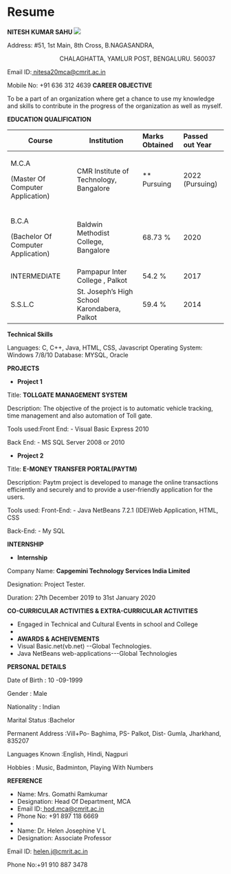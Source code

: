 # Resume

**NITESH KUMAR SAHU   ![](Aspose.Words.d7e702c4-3295-4562-a859-82ec78e11d06.001.png)**
                                                                                                                                  
Address: #51, 1st Main, 8th Cross, B.NAGASANDRA,   

`                 `CHALAGHATTA, YAMLUR POST, BENGALURU.                   560037  

Email ID:[ nitesa20mca@cmrit.ac.in ](mailto:nitesa20mca@cmrit.ac.in) 

Mobile No: +91 636 312 4639  **CAREER OBJECTIVE** 

To be a part of an organization where get a chance to use my knowledge and skills to contribute in the progress of the organization as well as myself. 

**EDUCATION QUALIFICATION** 



|**Course** |**Institution** |**Marks Obtained** |**Passed out Year** |
| - | - | :- | :- |
|<p>M.C.A </p><p>(Master Of Computer Application) </p>|CMR Institute of Technology, Bangalore|** Pursuing |2022 (Pursuing) |
|<p>B.C.A </p><p>(Bachelor Of Computer Application) </p>|Baldwin Methodist College, Bangalore |68.73 % |2020 |
|INTERMEDIATE |Pampapur Inter College , Palkot |54.2 % |2017 |
|S.S.L.C |St. Joseph’s High School Karondabera, Palkot |59.4 % |2014 |

**Technical Skills** 

Languages: C, C++, Java, HTML, CSS, Javascript Operating System: Windows 7/8/10 Database: MYSQL, Oracle 

**PROJECTS** 

- **Project 1**  

Title: **TOLLGATE MANAGEMENT SYSTEM**

Description: The objective of the project is to automatic vehicle tracking, time management and also automation of Toll gate. 

Tools used:Front End: - Visual Basic Express 2010 

Back End: - MS SQL Server 2008 or 2010 

- **Project 2**  

Title: **E-MONEY TRANSFER PORTAL(PAYTM)** 

Description: Paytm project is developed to manage the online transactions efficiently and securely and to provide a user-friendly application for the users. 

Tools used: Front-End: - Java NetBeans 7.2.1 (IDE)Web Application, HTML, CSS  

Back-End: - My SQL   

**INTERNSHIP** 

- **Internship**  

Company Name: **Capgemini Technology Services India Limited** 

Designation: Project Tester.  

Duration: 27th December 2019 to 31st January 2020 

**CO-CURRICULAR ACTIVITIES & EXTRA-CURRICULAR ACTIVITIES** 

- Engaged in Technical and Cultural Events in school and College
- 
-   **AWARDS & ACHEIVEMENTS** 
- Visual Basic.net(vb.net) --Global Technologies. 
- Java NetBeans web-applications---Global Technologies 

**PERSONAL DETAILS** 

Date of Birth                           : 10 -09-1999 

Gender                                     : Male 

Nationality                              : Indian 

Marital Status                         :Bachelor 

Permanent Address               :Vill+Po- Baghima, PS- Palkot, Dist- Gumla, Jharkhand, 835207 

Languages Known                  :English, Hindi, Nagpuri 

Hobbies                                    : Music, Badminton, Playing With Numbers 

**REFERENCE** 

- Name: Mrs. Gomathi Ramkumar
- Designation: Head Of Department, MCA
- Email ID:[ hod.mca@cmrit.ac.in ](mailto:hod.mca@cmrit.ac.in)
- Phone No: +91 897 118 6669 
-
-  Name: Dr. Helen Josephine V L 
-  Designation: Associate Professor 

Email ID: helen.j@cmrit.ac.in 

Phone No:+91 910 887 3478 
